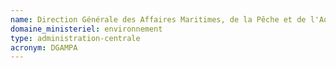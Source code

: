 ```yaml
---
name: Direction Générale des Affaires Maritimes, de la Pêche et de l'Aquaculture
domaine_ministeriel: environnement
type: administration-centrale
acronym: DGAMPA
---
```


